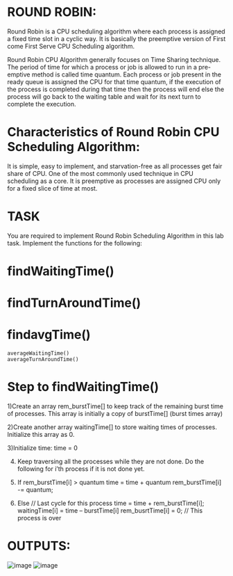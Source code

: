# ROUND ROBIN:
Round Robin is a CPU scheduling algorithm where each process is assigned a fixed time slot in a cyclic way. It is basically the preemptive version of First come First Serve CPU Scheduling algorithm. 

Round Robin CPU Algorithm generally focuses on Time Sharing technique. 
The period of time for which a process or job is allowed to run in a pre-emptive method is called time quantum. 
Each process or job present in the ready queue is assigned the CPU for that time quantum, if the execution of the process is completed during that time then the process will end else the process will go back to the waiting table and wait for its next turn to complete the execution.
 
# Characteristics of Round Robin CPU Scheduling Algorithm:
It is simple, easy to implement, and starvation-free as all processes get fair share of CPU.
One of the most commonly used technique in CPU scheduling as a core.
It is preemptive as processes are assigned CPU only for a fixed slice of time at most.

# TASK 

You are required to implement Round Robin Scheduling Algorithm in this lab task.
Implement the functions for the following:
# findWaitingTime()
# findTurnAroundTime()
# findavgTime()
    averageWaitingTime()
    averageTurnAroundTime()
    
# Step to findWaitingTime()
1)Create an array rem_burstTime[] to keep track of the remaining burst time of processes. This array is initially a copy of burstTime[] (burst times array)

2)Create another array waitingTime[] to store waiting times of processes. Initialize this
array as 0.

3)Initialize time: time = 0

4) Keep traversing all the processes while they are not done. Do the following for i’th process if it is not done yet. 

5) If rem_burstTime[i] > quantum
 time = time + quantum
 rem_burstTime[i] -= quantum;

6) Else // Last cycle for this process
 time = time + rem_burstTime[i];
 waitingTime[i] = time – burstTime[i]
 rem_busrtTime[i] = 0; // This process is over

# OUTPUTS:
![image](https://user-images.githubusercontent.com/92660593/209430799-4c819dd9-15de-4deb-8d51-22f94397668f.png)
![image](https://user-images.githubusercontent.com/92660593/209430805-0ab847b4-6200-4294-9695-b664b46c851f.png)
